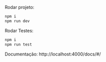 Rodar projeto:

```bash
npm i
npm run dev
```

Rodar Testes:
```bash
npm i
npm run test
```

Documentação: 
http://localhost:4000/docs/#/
